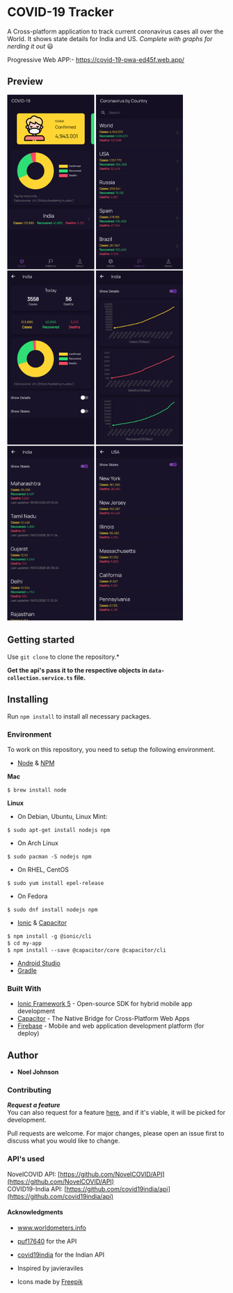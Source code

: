 # COVID-19 Tracker
A Cross-platform application to track current coronavirus cases all over the World. It shows state details for India and US.
*Complete with graphs for nerding it out* :smiley:

Progressive Web APP:-
https://covid-19-pwa-ed45f.web.app/

## Preview
<img src="/images/ss1.png" width="200"> <img src="/images/ss2.png" width="200"> <img src="/images/ss3.png" width="200">
<img src="/images/ss4.png" width="200"> <img src="/images/ss5.png" width="200"> <img src="/images/ss6.png" width="200">

## Getting started
Use `git clone` to clone the repository.*

**Get the api's pass it to the respective objects in `data-collection.service.ts` file.**

## Installing
Run `npm install` to install all necessary packages.

### Environment

To work on this repository, you need to setup the following environment.

- [Node](https://nodejs.org) & [NPM](https://www.npmjs.com)

**Mac**

```console
$ brew install node
```

**Linux**

- On Debian, Ubuntu, Linux Mint:
```console
$ sudo apt-get install nodejs npm
```

- On Arch Linux
```console
$ sudo pacman -S nodejs npm
```

- On RHEL, CentOS
```console
$ sudo yum install epel-release
```

- On Fedora
```console
$ sudo dnf install nodejs npm
```

- [Ionic](https://ionicframework.com) & [Capacitor](https://capacitor.ionicframework.com/)

```console
$ npm install -g @ionic/cli
$ cd my-app
$ npm install --save @capacitor/core @capacitor/cli
```

- [Android Studio](https://developer.android.com/studio/)
- [Gradle](https://gradle.org/)


### Built With
* [Ionic Framework 5](https://ionicframework.com/) - Open-source SDK for hybrid mobile app development
* [Capacitor](https://capacitor.ionicframework.com/) - The Native Bridge for Cross-Platform Web Apps
* [Firebase](https://firebase.google.com/) -  Mobile and web application development platform (for deploy)


## Author
* **Noel Johnson** 


### Contributing 


***Request a feature*** <br>
You can also request for a feature [here](https://github.com/noel3225/COVID-19/issues/new), and if it's viable, it will be picked for development.

Pull requests are welcome. For major changes, please open an issue first to discuss what you would like to change.

### API's used 
NovelCOVID API: [https://github.com/NovelCOVID/API](https://github.com/NovelCOVID/API) <br/>
COVID19-India API: [https://github.com/covid19india/api](https://github.com/covid19india/api)

#### Acknowledgments
* www.worldometers.info
* [puf17640](https://github.com/puf17640) for the API
* [covid19india](https://github.com/covid19india) for the Indian API
* Inspired by javieraviles

* Icons made by [Freepik](https://www.flaticon.com/authors/freepik)
